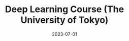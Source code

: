 ---
title: Deep Learning Course (The University of Tokyo)
summary: 

# Optional external URL for project (replaces project detail page).
external_link: 'https://deeplearning.jp/en/lectures/dlb2023/'

date: "2023-07-01"

---